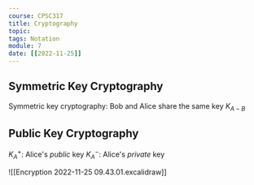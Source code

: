 ```yaml
---
course: CPSC317
title: Cryptography
topic:
tags: Notation
module: 7
date: [[2022-11-25]]
---
```


## Symmetric Key Cryptography
Symmetric key cryptography: Bob and Alice share the same key $K_{A - B}$

## Public Key Cryptography
$K_{A}^{+}$: Alice's *public* key
$K_{A}^{-}$: Alice's *private* key

![[Encryption 2022-11-25 09.43.01.excalidraw]]